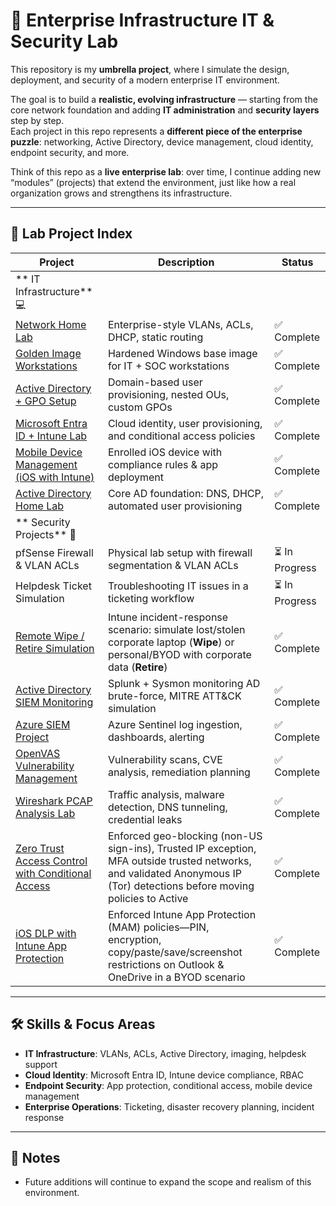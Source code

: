 # 🏢 Enterprise Infrastructure IT & Security Lab

This repository is my **umbrella project**, where I simulate the design, deployment, and security of a modern enterprise IT environment.  

The goal is to build a **realistic, evolving infrastructure** — starting from the core network foundation and adding **IT administration** and **security layers** step by step.  
Each project in this repo represents a **different piece of the enterprise puzzle**: networking, Active Directory, device management, cloud identity, endpoint security, and more.  

Think of this repo as a **live enterprise lab**: over time, I continue adding new “modules” (projects) that extend the environment, just like how a real organization grows and strengthens its infrastructure.  

---

## 📂 Lab Project Index

| Project | Description | Status |
|---------|-------------|--------|
| **  IT Infrastructure** 💻|||
| [Network Home Lab](https://github.com/AdrianFranc0/Network-Home-Lab) | Enterprise-style VLANs, ACLs, DHCP, static routing | ✅ Complete |
| [Golden Image Workstations](https://github.com/AdrianFranc0/Golden-Image-IT-and-SOC-Workstations) | Hardened Windows base image for IT + SOC workstations | ✅ Complete |
| [Active Directory + GPO Setup](https://github.com/AdrianFranc0/ActiveDirectory.Pt2) | Domain-based user provisioning, nested OUs, custom GPOs | ✅ Complete |
| [Microsoft Entra ID + Intune Lab](https://github.com/AdrianFranc0/Microsoft-Entra-ID-Intune-Lab) | Cloud identity, user provisioning, and conditional access policies | ✅ Complete |
| [Mobile Device Management (iOS with Intune)](https://github.com/AdrianFranc0/Mobile-Device-Management-with-IOS---Microsoft-Intune) | Enrolled iOS device with compliance rules & app deployment | ✅ Complete |
| [Active Directory Home Lab](https://github.com/AdrianFranc0/Active-Directory-Home-Lab) | Core AD foundation: DNS, DHCP, automated user provisioning | ✅ Complete |
| **  Security Projects** 🔐|||
| pfSense Firewall & VLAN ACLs | Physical lab setup with firewall segmentation & VLAN ACLs | ⏳ In Progress |
| Helpdesk Ticket Simulation | Troubleshooting IT issues in a ticketing workflow | ⏳ In Progress |
| [Remote Wipe / Retire Simulation](https://github.com/AdrianFranc0/Incident-Response-Remote-Wipe-Retire-Simulation) | Intune incident-response scenario: simulate lost/stolen corporate laptop (**Wipe**) or personal/BYOD with corporate data (**Retire**) | ✅ Complete |
| [Active Directory SIEM Monitoring](https://github.com/AdrianFranc0/ActiveDirectory_SIEM_Monitoring) | Splunk + Sysmon monitoring AD brute-force, MITRE ATT&CK simulation | ✅ Complete |
| [Azure SIEM Project](https://github.com/AdrianFranc0/Azure-SIEM-Project) | Azure Sentinel log ingestion, dashboards, alerting | ✅ Complete |
| [OpenVAS Vulnerability Management](https://github.com/AdrianFranc0/OpenVAS-Vulnerability-Management-Lab) | Vulnerability scans, CVE analysis, remediation planning | ✅ Complete |
| [Wireshark PCAP Analysis Lab](https://github.com/AdrianFranc0/Wireshark-network-PCAP-analysis-Lab-VM) | Traffic analysis, malware detection, DNS tunneling, credential leaks | ✅ Complete |
| [Zero Trust Access Control with Conditional Access](https://github.com/AdrianFranc0/Zero-Trust-Access-Control-with-Conditional-Access) | Enforced geo-blocking (non-US sign-ins), Trusted IP exception, MFA outside trusted networks, and validated Anonymous IP (Tor) detections before moving policies to Active | ✅ Complete |
| [iOS DLP with Intune App Protection](https://github.com/AdrianFranc0/iOS-DLP-with-Intune-App-Protection) | Enforced Intune App Protection (MAM) policies—PIN, encryption, copy/paste/save/screenshot restrictions on Outlook & OneDrive in a BYOD scenario | ✅ Complete |



---

## 🛠️ Skills & Focus Areas
- **IT Infrastructure**: VLANs, ACLs, Active Directory, imaging, helpdesk support  
- **Cloud Identity**: Microsoft Entra ID, Intune device compliance, RBAC  
- **Endpoint Security**: App protection, conditional access, mobile device management  
- **Enterprise Operations**: Ticketing, disaster recovery planning, incident response  

---

## 📌 Notes
- Future additions will continue to expand the scope and realism of this environment.
